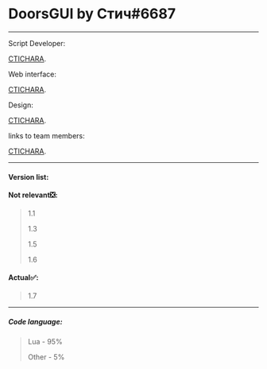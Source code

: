 # DoorsGUI by Стич#6687
___
Script Developer:

[CTICHARA](https://github.com/CTICHARA).




Web interface:

[CTICHARA](https://github.com/CTICHARA).




Design:

[CTICHARA](https://github.com/CTICHARA).




links to team members:

[CTICHARA](https://github.com/CTICHARA).
___
#### Version list:
#### Not relevant:negative_squared_cross_mark::
>1.1
>
>1.3
>
>1.5
>
>1.6
#### Actual:white_check_mark::

>1.7

___
##### Code language:

> Lua - 95%
>
> Other - 5%
